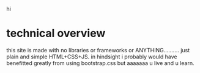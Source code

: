 hi

# technical overview

this site is made with no libraries or frameworks or ANYTHING.......... just plain and simple HTML+CSS+JS. in hindsight i probably would have benefitted greatly from using bootstrap.css but aaaaaaa u live and u learn.